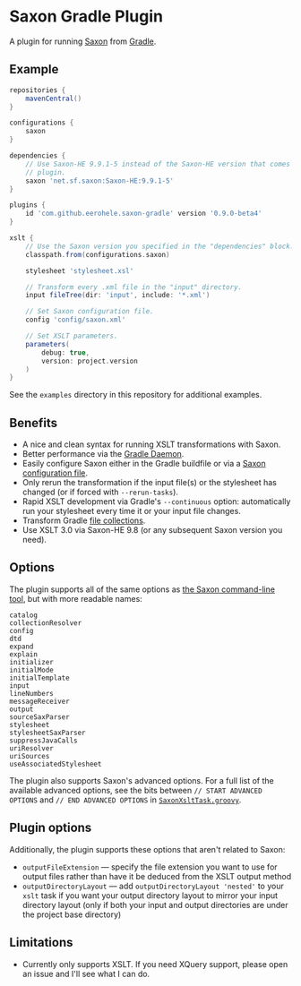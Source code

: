 Saxon Gradle Plugin
===================

A plugin for running [Saxon][saxon] from [Gradle][gradle].

## Example

```groovy
repositories {
    mavenCentral()
}

configurations {
    saxon
}

dependencies {
    // Use Saxon-HE 9.9.1-5 instead of the Saxon-HE version that comes with the
    // plugin. 
    saxon 'net.sf.saxon:Saxon-HE:9.9.1-5'
}

plugins {
    id 'com.github.eerohele.saxon-gradle' version '0.9.0-beta4'
}

xslt {
    // Use the Saxon version you specified in the "dependencies" block.
    classpath.from(configurations.saxon)

    stylesheet 'stylesheet.xsl'

    // Transform every .xml file in the "input" directory.
    input fileTree(dir: 'input', include: '*.xml')

    // Set Saxon configuration file.
    config 'config/saxon.xml'

    // Set XSLT parameters.
    parameters(
        debug: true,
        version: project.version
    )
}
```

See the `examples` directory in this repository for additional examples.

## Benefits

- A nice and clean syntax for running XSLT transformations with Saxon.
- Better performance via the [Gradle Daemon][gradle-daemon].
- Easily configure Saxon either in the Gradle buildfile or via a
  [Saxon configuration file][saxon-config-file].
- Only rerun the transformation if the input file(s) or the stylesheet has
  changed (or if forced with `--rerun-tasks`).
- Rapid XSLT development via Gradle's `--continuous` option: automatically
  run your stylesheet every time it or your input file changes.
- Transform Gradle [file collections][gradle-file-collections].
- Use XSLT 3.0 via Saxon-HE 9.8 (or any subsequent Saxon version you need).

## Options

The plugin supports all of the same options as
[the Saxon command-line tool][saxon-command-line], but with more readable names:

```
catalog
collectionResolver
config
dtd
expand
explain
initializer
initialMode
initialTemplate
input
lineNumbers
messageReceiver
output
sourceSaxParser
stylesheet
stylesheetSaxParser
suppressJavaCalls
uriResolver
uriSources
useAssociatedStylesheet
```

The plugin also supports Saxon's advanced options. For a full list of the available advanced options, see the bits
between `// START ADVANCED OPTIONS` and `// END ADVANCED OPTIONS` in
[`SaxonXsltTask.groovy`](https://github.com/eerohele/saxon-gradle/blob/master/src/main/groovy/com/github/eerohele/SaxonXsltTask.groovy).

## Plugin options

Additionally, the plugin supports these options that aren't related to Saxon:

- `outputFileExtension` — specify the file extension you want to use for output files rather than have it be deduced from the XSLT output method
- `outputDirectoryLayout` — add `outputDirectoryLayout 'nested'` to your `xslt` task if you want your output directory layout to mirror your input directory layout (only if both your input and output directories are under the project base directory)

## Limitations
- Currently only supports XSLT. If you need XQuery support, please open an issue
  and I'll see what I can do.

[gradle]: http://gradle.org/
[gradle-daemon]: https://docs.gradle.org/current/userguide/gradle_daemon.html
[gradle-file-collections]: https://docs.gradle.org/current/userguide/working_with_files.html#sec:file_collections
[saxon]: http://saxonica.com/
[saxon-command-line]: http://www.saxonica.com/html/documentation/using-xsl/commandline/
[saxon-config-file]: http://saxonica.com/html/documentation/configuration/configuration-file
